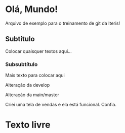 # Olá, Mundo!

Arquivo de exemplo para o treinamento de git da Iteris!

## Subtítulo

Colocar quaisquer textos aqui...

### Subsubtítulo

Mais texto para colocar aqui

Alteração da develop

Alteração da main/master

Criei uma tela de vendas e ela está funcional. Confia.

# Texto livre